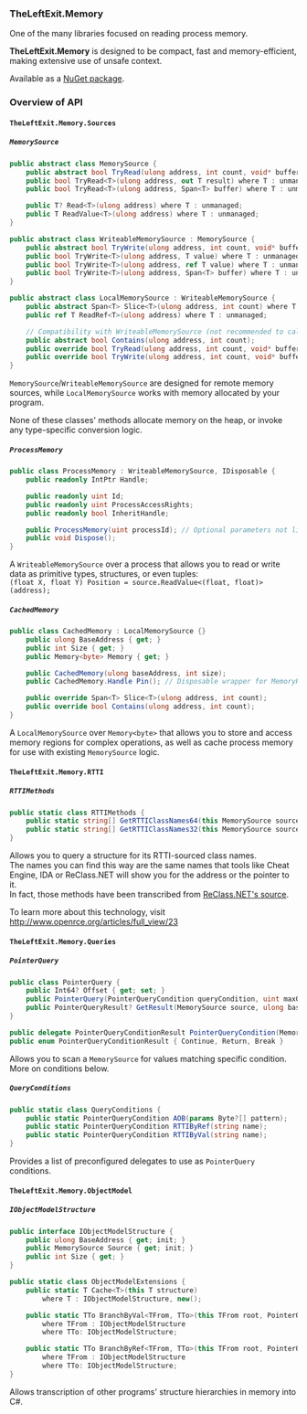 ﻿### TheLeftExit.Memory
One of the many libraries focused on reading process memory.

**TheLeftExit.Memory** is designed to be compact, fast and memory-efficient, making extensive use of unsafe context.

Available as a [NuGet package](https://www.nuget.org/packages/TheLeftExit.Memory/).

### Overview of API
#### `TheLeftExit.Memory.Sources`
##### `MemorySource`
```cs
public abstract class MemorySource {
	public abstract bool TryRead(ulong address, int count, void* buffer);
	public bool TryRead<T>(ulong address, out T result) where T : unmanaged;
	public bool TryRead<T>(ulong address, Span<T> buffer) where T : unmanaged;

	public T? Read<T>(ulong address) where T : unmanaged;
	public T ReadValue<T>(ulong address) where T : unmanaged;
}

public abstract class WriteableMemorySource : MemorySource {
	public abstract bool TryWrite(ulong address, int count, void* buffer);
	public bool TryWrite<T>(ulong address, T value) where T : unmanaged;
	public bool TryWrite<T>(ulong address, ref T value) where T : unmanaged;
	public bool TryWrite<T>(ulong address, Span<T> buffer) where T : unmanaged;
}

public abstract class LocalMemorySource : WriteableMemorySource {
	public abstract Span<T> Slice<T>(ulong address, int count) where T : unmanaged;
	public ref T ReadRef<T>(ulong address) where T : unmanaged;

	// Compatibility with WriteableMemorySource (not recommended to call directly).
	public abstract bool Contains(ulong address, int count);
	public override bool TryRead(ulong address, int count, void* buffer);
	public override bool TryWrite(ulong address, int count, void* buffer);
}
```
`MemorySource`/`WriteableMemorySource` are designed for remote memory sources, while `LocalMemorySource` works with memory allocated by your program.

None of these classes' methods allocate memory on the heap, or invoke any type-specific conversion logic.

##### `ProcessMemory`
```cs
public class ProcessMemory : WriteableMemorySource, IDisposable {
	public readonly IntPtr Handle;

	public readonly uint Id;
	public readonly uint ProcessAccessRights;
	public readonly bool InheritHandle;

	public ProcessMemory(uint processId); // Optional parameters not listed.
	public void Dispose();
}
```
A `WriteableMemorySource` over a process that allows you to read or write data as primitive types, structures, or even tuples:  
```(float X, float Y) Position = source.ReadValue<(float, float)>(address);```

##### `CachedMemory`
```cs
public class CachedMemory : LocalMemorySource {}
	public ulong BaseAddress { get; }
	public int Size { get; }
	public Memory<byte> Memory { get; }

	public CachedMemory(ulong baseAddress, int size);
	public CachedMemory.Handle Pin(); // Disposable wrapper for MemoryHandle.

	public override Span<T> Slice<T>(ulong address, int count);
	public override bool Contains(ulong address, int count);
}
```
A `LocalMemorySource` over `Memory<byte>` that allows you to store and access memory regions for complex operations, as well as cache process memory for use with existing `MemorySource` logic.

#### `TheLeftExit.Memory.RTTI`
##### `RTTIMethods`
```cs
public static class RTTIMethods {
	public static string[] GetRTTIClassNames64(this MemorySource source, ulong address);
	public static string[] GetRTTIClassNames32(this MemorySource source, ulong address);
}
```
Allows you to query a structure for its RTTI-sourced class names.  
The names you can find this way are the same names that tools like Cheat Engine, IDA or ReClass.NET will show you for the address or the pointer to it.  
In fact, those methods have been transcribed from [ReClass.NET's source](https://github.com/ReClassNET/ReClass.NET/blob/0ee8a4cd6a00e2664f2ef3250a81089c32d69392/ReClass.NET/Memory/RemoteProcess.cs#L190).

To learn more about this technology, visit http://www.openrce.org/articles/full_view/23

#### `TheLeftExit.Memory.Queries`
##### `PointerQuery`
```cs
public class PointerQuery {
	public Int64? Offset { get; set; }
	public PointerQuery(PointerQueryCondition queryCondition, uint maxOffset, sbyte scanStep);
	public PointerQueryResult? GetResult(MemorySource source, ulong baseAddress);
}

public delegate PointerQueryConditionResult PointerQueryCondition(MemorySource memorySource, ulong address);
public enum PointerQueryConditionResult { Continue, Return, Break }
```
Allows you to scan a `MemorySource` for values matching specific condition. More on conditions below.
##### `QueryConditions`
```cs
public static class QueryConditions {
	public static PointerQueryCondition AOB(params Byte?[] pattern);
	public static PointerQueryCondition RTTIByRef(string name);
	public static PointerQueryCondition RTTIByVal(string name);
}
```
Provides a list of preconfigured delegates to use as `PointerQuery` conditions.

#### `TheLeftExit.Memory.ObjectModel`
##### `IObjectModelStructure`
```cs
public interface IObjectModelStructure {
	public ulong BaseAddress { get; init; }
	public MemorySource Source { get; init; }
	public int Size { get; }
}

public static class ObjectModelExtensions {
	public static T Cache<T>(this T structure)
		where T : IObjectModelStructure, new();

	public static TTo BranchByVal<TFrom, TTo>(this TFrom root, PointerQuery query)
		where TFrom : IObjectModelStructure
		where TTo: IObjectModelStructure;

	public static TTo BranchByRef<TFrom, TTo>(this TFrom root, PointerQuery query)
		where TFrom : IObjectModelStructure
		where TTo: IObjectModelStructure;
}
```

Allows transcription of other programs' structure hierarchies in memory into C#.